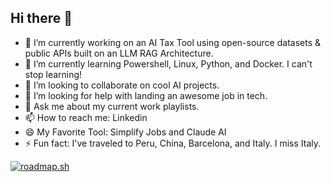 ## Hi there 👋

<!--
**ekb53/ekb53** is a ✨ _special_ ✨ repository because its `README.md` (this file) appears on your GitHub profile.

Here are some ideas to get you started:
-->

- 🔭 I’m currently working on an AI Tax Tool using open-source datasets & public APIs built on an LLM RAG Architecture.
- 🌱 I’m currently learning Powershell, Linux, Python, and Docker. I can't stop learning!
- 👯 I’m looking to collaborate on cool AI projects.
- 🤔 I’m looking for help with landing an awesome job in tech.
- 💬 Ask me about my current work playlists.
- 📫 How to reach me: Linkedin
- 😄 My Favorite Tool: Simplify Jobs and Claude AI
- ⚡ Fun fact: I've traveled to Peru, China, Barcelona, and Italy. I miss Italy.

<a href="https://roadmap.sh"><img src="https://roadmap.sh/card/wide/669c7f289a21cb3c687c4777?variant=dark" alt="roadmap.sh"/></a>

